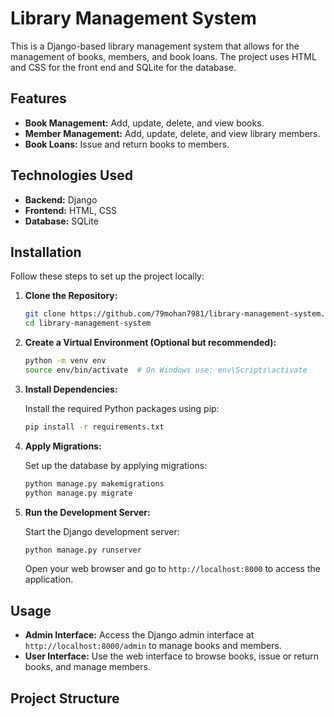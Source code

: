 # Library Management System

This is a Django-based library management system that allows for the management of books, members, and book loans. The project uses HTML and CSS for the front end and SQLite for the database.

## Features

- **Book Management:** Add, update, delete, and view books.
- **Member Management:** Add, update, delete, and view library members.
- **Book Loans:** Issue and return books to members.

## Technologies Used

- **Backend:** Django
- **Frontend:** HTML, CSS
- **Database:** SQLite

## Installation

Follow these steps to set up the project locally:

1. **Clone the Repository:**

    ```sh
    git clone https://github.com/79mohan7981/library-management-system.git
    cd library-management-system
    ```

2. **Create a Virtual Environment (Optional but recommended):**

    ```sh
    python -m venv env
    source env/bin/activate  # On Windows use: env\Scripts\activate
    ```

3. **Install Dependencies:**

    Install the required Python packages using pip:

    ```sh
    pip install -r requirements.txt
    ```

4. **Apply Migrations:**

    Set up the database by applying migrations:

    ```sh
    python manage.py makemigrations
    python manage.py migrate
    ```

6. **Run the Development Server:**

    Start the Django development server:

    ```sh
    python manage.py runserver
    ```

    Open your web browser and go to `http://localhost:8000` to access the application.

## Usage

- **Admin Interface:** Access the Django admin interface at `http://localhost:8000/admin` to manage books and members.
- **User Interface:** Use the web interface to browse books, issue or return books, and manage members.

## Project Structure

